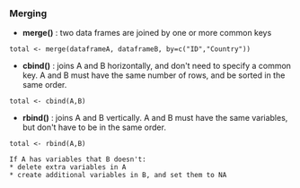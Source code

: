 ### Merging

* **merge()** : two data frames are joined by one or more common keys
```
total <- merge(dataframeA, dataframeB, by=c("ID","Country"))
```

* **cbind()** : joins A and B horizontally, and don't need to specify a common key. A and B must have the same number of rows, and be sorted in the same order.
```
total <- cbind(A,B)
```

* **rbind()** : joins A and B vertically. A and B must have the same variables, but don't have to be in the same order.
```
total <- rbind(A,B)
```
    If A has variables that B doesn't:
    * delete extra variables in A
    * create additional variables in B, and set them to NA
